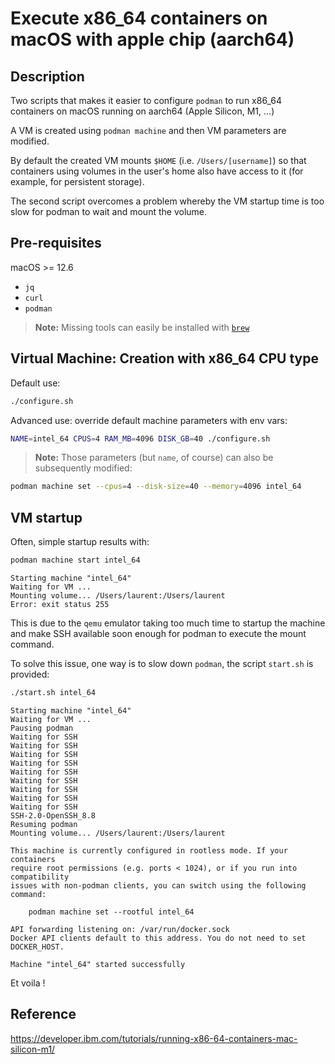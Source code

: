 # Execute x86_64 containers on macOS with apple chip (aarch64)

## Description

Two scripts that makes it easier to configure `podman` to run x86_64 containers on macOS running on aarch64 (Apple Silicon, M1, ...)

A VM is created using `podman machine` and then VM parameters are modified.

By default the created VM mounts `$HOME` (i.e. `/Users/[username]`) so that containers using volumes in the user's home also have access to it (for example, for persistent storage).

The second script overcomes a problem whereby the VM startup time is too slow for podman to wait and mount the volume.

## Pre-requisites

macOS >= 12.6

- `jq`
- `curl`
- `podman`

> **Note:** Missing tools can easily be installed with [`brew`](https://brew.sh)

## Virtual Machine: Creation with x86_64 CPU type

Default use:

```bash
./configure.sh
```

Advanced use: override default machine parameters with env vars:

```bash
NAME=intel_64 CPUS=4 RAM_MB=4096 DISK_GB=40 ./configure.sh
```

> **Note:** Those parameters (but `name`, of course) can also be subsequently modified:

```bash
podman machine set --cpus=4 --disk-size=40 --memory=4096 intel_64
```

## VM startup

Often, simple startup results with:

```bash
podman machine start intel_64
```

```text
Starting machine "intel_64"
Waiting for VM ...
Mounting volume... /Users/laurent:/Users/laurent
Error: exit status 255
```

This is due to the `qemu` emulator taking too much time to startup the machine and make SSH available soon enough for podman to execute the mount command.

To solve this issue, one way is to slow down `podman`, the script `start.sh` is provided:

```bash
./start.sh intel_64
```

```text
Starting machine "intel_64"
Waiting for VM ...
Pausing podman
Waiting for SSH
Waiting for SSH
Waiting for SSH
Waiting for SSH
Waiting for SSH
Waiting for SSH
Waiting for SSH
Waiting for SSH
Waiting for SSH
SSH-2.0-OpenSSH_8.8
Resuming podman
Mounting volume... /Users/laurent:/Users/laurent

This machine is currently configured in rootless mode. If your containers
require root permissions (e.g. ports < 1024), or if you run into compatibility
issues with non-podman clients, you can switch using the following command:

	podman machine set --rootful intel_64

API forwarding listening on: /var/run/docker.sock
Docker API clients default to this address. You do not need to set DOCKER_HOST.

Machine "intel_64" started successfully
```

Et voila !

## Reference

<https://developer.ibm.com/tutorials/running-x86-64-containers-mac-silicon-m1/>

<!-- cSpell:ignore aarch cpus pkill gvproxy -->
